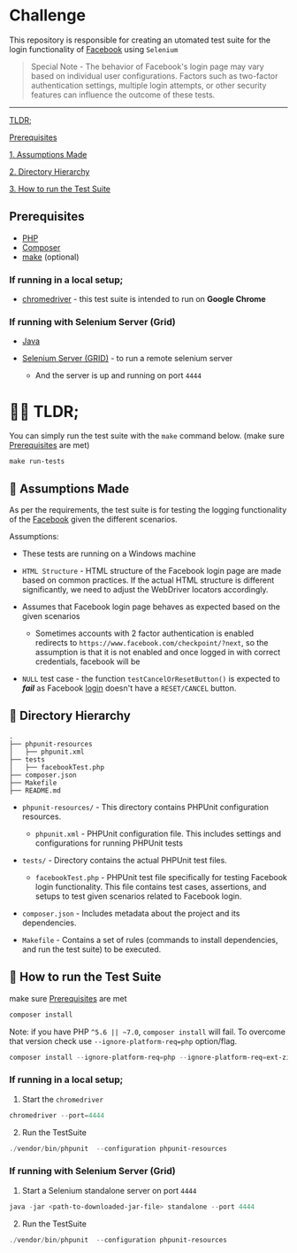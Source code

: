 # Challenge

This repository is responsible for creating an utomated test suite for the login functionality of [Facebook](https://www.facebook.com/login/) using `Selenium`

> Special Note - The behavior of Facebook's login page may vary based on individual user configurations. Factors such as two-factor authentication settings, multiple login attempts, or other security features can influence the outcome of these tests.

---

[TLDR;](#-tldr)

[Prerequisites](#prerequisites)

[1. Assumptions Made ](#-assumptions-made)

[2. Directory Hierarchy](#-directory-hierarchy)

[3. How to run the Test Suite](#-how-to-run-the-test-suite)

## Prerequisites

- [PHP](https://www.php.net/downloads.php)
- [Composer](https://getcomposer.org/download/)
- [make](https://www.gnu.org/software/make/#download) (optional)

### If running in a local setup;


- [chromedriver](https://chromedriver.chromium.org/downloads) - this test suite is intended to run on **Google Chrome**


### If running with Selenium Server (Grid)
- [Java](https://www.oracle.com/java/technologies/downloads/)

- [Selenium Server (GRID)](https://github.com/SeleniumHQ/selenium/releases/download/selenium-4.17.0/selenium-server-4.17.0.jar) - to run a remote selenium server
    - And the server is up and running on port `4444`



# 👨‍💻 TLDR; 

You can simply run the test suite with the `make` command below. (make sure [Prerequisites](#prerequisites) are met)

```make
make run-tests
```

## 🤔 Assumptions Made 

As per the requirements, the test suite is for testing the logging functionality of the [Facebook](https://www.facebook.com) given the different scenarios. 

Assumptions:

- These tests are running on a Windows machine

- `HTML Structure` - HTML structure of the Facebook login page are made based on common practices. If the actual HTML structure is different significantly, we need to adjust the WebDriver locators accordingly.

- Assumes that Facebook login page behaves as expected based on the given scenarios
    - Sometimes accounts with 2 factor authentication is enabled redirects to `https://www.facebook.com/checkpoint/?next`, so the assumption is that it is not enabled and once logged in with correct credentials, facebook will be 

- `NULL` test case - the function `testCancelOrResetButton()` is expected to **_fail_** as Facebook [login](https://www.facebook.com/login/) doesn't have a `RESET/CANCEL` button. 
    


## 📂 Directory Hierarchy 

```
.
├── phpunit-resources
│   ├── phpunit.xml
├── tests
│   ├── facebookTest.php
├── composer.json
├── Makefile
├── README.md
```


- `phpunit-resources/` - This directory contains PHPUnit configuration resources.
    - `phpunit.xml` - PHPUnit configuration file. This includes settings and configurations for running PHPUnit tests

- `tests/` - Directory contains the actual PHPUnit test files.

    - `facebookTest.php` - PHPUnit test file specifically for testing Facebook login functionality. This file contains test cases, assertions, and setups to test given scenarios related to Facebook login.

- `composer.json` - Includes metadata about the project and its dependencies.

- `Makefile` - Contains a set of rules (commands to install dependencies, and run the test suite) to be executed.

## 🚀 How to run the Test Suite

make sure [Prerequisites](#prerequisites) are met


```powershell
composer install 
```
Note: if you have PHP `^5.6 || ~7.0`, `composer install` will fail. To overcome that version check use `--ignore-platform-req=php` option/flag.

```powershell
composer install --ignore-platform-req=php --ignore-platform-req=ext-zip
```

### If running in a local setup;


1. Start the `chromedriver`
```powershell
chromedriver --port=4444
```

2. Run the TestSuite

```powershell
./vendor/bin/phpunit  --configuration phpunit-resources
```

### If running with Selenium Server (Grid)

1. Start a Selenium standalone server on port `4444`
```powershell
java -jar <path-to-downloaded-jar-file> standalone --port 4444
```

2. Run the TestSuite

```powershell
./vendor/bin/phpunit  --configuration phpunit-resources
```

